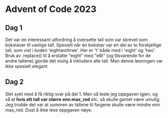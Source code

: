 # Advent of Code 2023
## Dag 1
Det var en interessant utfordring å oversette tall som var skrevet som bokstaver til vanlige tall. Spesielt når en bokstav var en del av to forskjellige tall, som vist i koden 'eightwothree'. Her er 't' både med i 'eight' og 'two'. Bruk av .replace() til å erstatte "eight" med "e8t" (og tilsvarende for de andre tallene) gjorde det mulig å inkludere alle tall. Men denne løsningen var ikke spesielt elegant

## Dag 2
Slet sykt med å få riktig svar på del 1. Men så leste jeg oppgaven igjen, og så at <b>hvis ett tall var større enn max_red</b> etc. så skulle gamet være umulig. Jeg trodde det var at summen av tallene til fargene skulle være mindre enn max_red. Dust å ikke lese oppgaven nøye. 